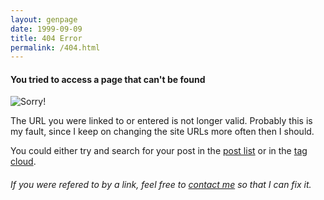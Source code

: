 ```yaml
---
layout: genpage
date: 1999-09-09
title: 404 Error
permalink: /404.html
---
```


#### You tried to access a page that can't be found

![Sorry!](http://images.amcnetworks.com/bbcamerica.com/wp-content/uploads/2013/02/Sorry-FINAL-.jpg "Image from BBC America: http://www.bbcamerica.com/anglophenia/2013/02/gosh-sorry-overapologetic-brits-in-america")

The URL you were linked to or entered is not longer valid. Probably this is my fault, since I keep on changing the site URLs more often then I should.

You could either try and search for your post in the [post list](/posts/) or in the [tag cloud](/tags/).

###### If you were refered to by a link, feel free to [contact me](/about.html) so that I can fix it.

